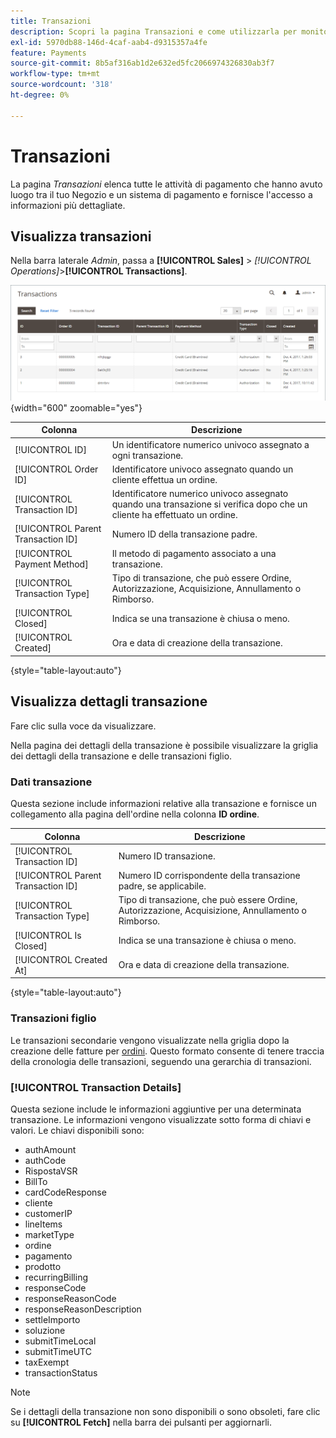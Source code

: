 ```yaml
---
title: Transazioni
description: Scopri la pagina Transazioni e come utilizzarla per monitorare l’attività tra il tuo Negozio e un sistema di pagamento.
exl-id: 5970db88-146d-4caf-aab4-d9315357a4fe
feature: Payments
source-git-commit: 8b5af316ab1d2e632ed5fc2066974326830ab3f7
workflow-type: tm+mt
source-wordcount: '318'
ht-degree: 0%

---
```


# Transazioni

La pagina _Transazioni_ elenca tutte le attività di pagamento che hanno avuto luogo tra il tuo Negozio e un sistema di pagamento e fornisce l&#39;accesso a informazioni più dettagliate.

## Visualizza transazioni

Nella barra laterale _Admin_, passa a **[!UICONTROL Sales]** > _[!UICONTROL Operations]_>**[!UICONTROL Transactions]**.

![Griglia transazioni](./assets/transactions.png){width="600" zoomable="yes"}

| Colonna | Descrizione |
|--- |--- |
| [!UICONTROL ID] | Un identificatore numerico univoco assegnato a ogni transazione. |
| [!UICONTROL Order ID] | Identificatore univoco assegnato quando un cliente effettua un ordine. |
| [!UICONTROL Transaction ID] | Identificatore numerico univoco assegnato quando una transazione si verifica dopo che un cliente ha effettuato un ordine. |
| [!UICONTROL Parent Transaction ID] | Numero ID della transazione padre. |
| [!UICONTROL Payment Method] | Il metodo di pagamento associato a una transazione. |
| [!UICONTROL Transaction Type] | Tipo di transazione, che può essere Ordine, Autorizzazione, Acquisizione, Annullamento o Rimborso. |
| [!UICONTROL Closed] | Indica se una transazione è chiusa o meno. |
| [!UICONTROL Created] | Ora e data di creazione della transazione. |

{style="table-layout:auto"}

## Visualizza dettagli transazione

Fare clic sulla voce da visualizzare.

Nella pagina dei dettagli della transazione è possibile visualizzare la griglia dei dettagli della transazione e delle transazioni figlio.

### Dati transazione

Questa sezione include informazioni relative alla transazione e fornisce un collegamento alla pagina dell&#39;ordine nella colonna **ID ordine**.

| Colonna | Descrizione |
|--- |--- |
| [!UICONTROL Transaction ID] | Numero ID transazione. |
| [!UICONTROL Parent Transaction ID] | Numero ID corrispondente della transazione padre, se applicabile. |
| [!UICONTROL Transaction Type] | Tipo di transazione, che può essere Ordine, Autorizzazione, Acquisizione, Annullamento o Rimborso. |
| [!UICONTROL Is Closed] | Indica se una transazione è chiusa o meno. |
| [!UICONTROL Created At] | Ora e data di creazione della transazione. |

{style="table-layout:auto"}

### Transazioni figlio

Le transazioni secondarie vengono visualizzate nella griglia dopo la creazione delle fatture per [ordini](orders.md). Questo formato consente di tenere traccia della cronologia delle transazioni, seguendo una gerarchia di transazioni.

### [!UICONTROL Transaction Details]

Questa sezione include le informazioni aggiuntive per una determinata transazione. Le informazioni vengono visualizzate sotto forma di chiavi e valori. Le chiavi disponibili sono:

- authAmount
- authCode
- RispostaVSR
- BillTo
- cardCodeResponse
- cliente
- customerIP
- lineItems
- marketType
- ordine
- pagamento
- prodotto
- recurringBilling
- responseCode
- responseReasonCode
- responseReasonDescription
- settleImporto
- soluzione
- submitTimeLocal
- submitTimeUTC
- taxExempt
- transactionStatus

>[!NOTE]
>
>Se i dettagli della transazione non sono disponibili o sono obsoleti, fare clic su **[!UICONTROL Fetch]** nella barra dei pulsanti per aggiornarli.
